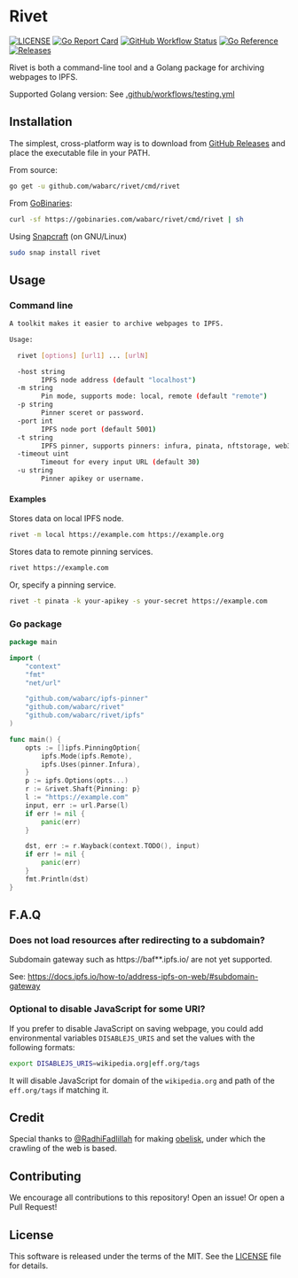 # Rivet

[![LICENSE](https://img.shields.io/github/license/wabarc/rivet.svg?color=green)](https://github.com/wabarc/rivet/blob/main/LICENSE)
[![Go Report Card](https://goreportcard.com/badge/github.com/wabarc/rivet)](https://goreportcard.com/report/github.com/wabarc/rivet)
[![GitHub Workflow Status](https://img.shields.io/github/workflow/status/wabarc/rivet/Go?color=brightgreen)](https://github.com/wabarc/rivet/actions)
[![Go Reference](https://img.shields.io/badge/godoc-reference-blue.svg)](https://pkg.go.dev/github.com/wabarc/rivet)
[![Releases](https://img.shields.io/github/v/release/wabarc/rivet.svg?include_prereleases&color=blue)](https://github.com/wabarc/rivet/releases)

Rivet is both a command-line tool and a Golang package for archiving webpages to IPFS.

Supported Golang version: See [.github/workflows/testing.yml](./.github/workflows/testing.yml)

## Installation

The simplest, cross-platform way is to download from [GitHub Releases](https://github.com/wabarc/rivet/releases) and place the executable file in your PATH.

From source:

```sh
go get -u github.com/wabarc/rivet/cmd/rivet
```

From [GoBinaries](https://gobinaries.com/):

```sh
curl -sf https://gobinaries.com/wabarc/rivet/cmd/rivet | sh
```

Using [Snapcraft](https://snapcraft.io/rivet) (on GNU/Linux)

```sh
sudo snap install rivet
```

## Usage

### Command line

```sh
A toolkit makes it easier to archive webpages to IPFS.

Usage:

  rivet [options] [url1] ... [urlN]

  -host string
        IPFS node address (default "localhost")
  -m string
        Pin mode, supports mode: local, remote (default "remote")
  -p string
        Pinner sceret or password.
  -port int
        IPFS node port (default 5001)
  -t string
        IPFS pinner, supports pinners: infura, pinata, nftstorage, web3storage. (default "infura")
  -timeout uint
        Timeout for every input URL (default 30)
  -u string
        Pinner apikey or username.
```

#### Examples

Stores data on local IPFS node.

```sh
rivet -m local https://example.com https://example.org
```

Stores data to remote pinning services.

```sh
rivet https://example.com
```

Or, specify a pinning service.

```sh
rivet -t pinata -k your-apikey -s your-secret https://example.com
```

### Go package

<!-- markdownlint-disable MD010 -->
```go
package main

import (
	"context"
	"fmt"
	"net/url"

	"github.com/wabarc/ipfs-pinner"
	"github.com/wabarc/rivet"
	"github.com/wabarc/rivet/ipfs"
)

func main() {
	opts := []ipfs.PinningOption{
		ipfs.Mode(ipfs.Remote),
		ipfs.Uses(pinner.Infura),
	}
	p := ipfs.Options(opts...)
	r := &rivet.Shaft{Pinning: p}
	l := "https://example.com"
	input, err := url.Parse(l)
	if err != nil {
		panic(err)
	}

	dst, err := r.Wayback(context.TODO(), input)
	if err != nil {
		panic(err)
	}
	fmt.Println(dst)
}
```
<!-- markdownlint-enable MD010 -->

## F.A.Q

### Does not load resources after redirecting to a subdomain?

Subdomain gateway such as https://baf**.ipfs.io/ are not yet supported.

See: https://docs.ipfs.io/how-to/address-ipfs-on-web/#subdomain-gateway

### Optional to disable JavaScript for some URI?

If you prefer to disable JavaScript on saving webpage, you could add environmental variables `DISABLEJS_URIS`
and set the values with the following formats:

```sh
export DISABLEJS_URIS=wikipedia.org|eff.org/tags
```

It will disable JavaScript for domain of the `wikipedia.org` and path of the `eff.org/tags` if matching it.

## Credit

Special thanks to [@RadhiFadlillah](https://github.com/RadhiFadlillah) for making [obelisk](https://github.com/go-shiori/obelisk), under which the crawling of the web is based.

## Contributing

We encourage all contributions to this repository! Open an issue! Or open a Pull Request!

## License

This software is released under the terms of the MIT. See the [LICENSE](https://github.com/wabarc/rivet/blob/main/LICENSE) file for details.

